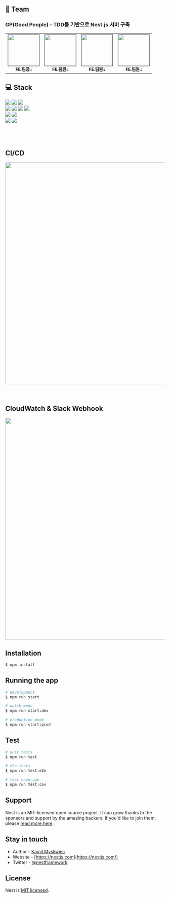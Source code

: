 ## 🧙 Team
### GP(Good People) - TDD를 기반으로 Nest.js 서버 구축


<table>
  <tbody>
    <tr>
      <td align="center"><a href=""><img src="https://img.extmovie.com/files/attach/images/135/049/890/085/7c17e08aa96eee5f2113fa8e6247b3be.jpeg" width="100px;" alt=""/><br /><sub><b>FE 팀장 : </b></sub></a><br /></td>
      <td align="center"><a href=""><img src="https://data.onnada.com/character/202212/991931567_a2683e21_f4b91.jpeg" width="100px;" alt=""/><br /><sub><b>FE 팀원 : </b></sub></a><br /></td>
      <td align="center"><a href=""><img src="https://i.pinimg.com/236x/86/07/8a/86078a2259d72a09114b89262f80c5f7--piggy-bank-penny.jpg" width="100px;" alt=""/><br /><sub><b>FE 팀원 : </b></sub></a><br /></td>
      <td align="center"><a href=""><img src="https://i.namu.wiki/i/UbPSYRciieg7mD96iUUicLHlXjverz8YY7bbwCZ2z8FLbnz0DX2HiiDeQjnzA1OvLgtaBtWHsW9ftiC50wUeBQ.webp" width="100px;" alt=""/><br /><sub><b>FE 팀원 : </b></sub></a><br /></td>
    </tr>
  </tbody>
</table>


## 💻 Stack
<div>
  <img src="https://img.shields.io/badge/TYPESCRIPT-3178C6?style=for-the-badge&logo=TypeScript&logoColor=white">
  <img src="https://img.shields.io/badge/NEST.JS-E0234E?style=for-the-badge&logo=NestJS&logoColor=white">
  <img src="https://img.shields.io/badge/NPM-CB3837?style=for-the-badge&logo=npm&logoColor=white">
  <br/>
  <img src="https://img.shields.io/badge/JEST-C21325?style=for-the-badge&logo=Jest&logoColor=white">
  <img src="https://img.shields.io/badge/SLACK-4A154B?style=for-the-badge&logo=Slack&logoColor=white">
  <img src="https://img.shields.io/badge/DOCKER-2496ED?style=for-the-badge&logo=Docker&logoColor=white">
  <img src="https://img.shields.io/badge/MySQL-4479A1?style=for-the-badge&logo=MySQL&logoColor=white">
  <br/>
  <img src="https://img.shields.io/badge/AMAZON CLOUDWATCH-FF4F8B?style=for-the-badge&logo=Amazon CloudWatch&logoColor=white">
  <img src="https://img.shields.io/badge/AMAZON ECS-FF9900?style=for-the-badge&logo=Amazon ECS&logoColor=white">
  <br/>
  <img src="https://img.shields.io/badge/GITHUB-181717?style=for-the-badge&logo=GitHub&logoColor=white">
  <img src="https://img.shields.io/badge/GITHUB ACTIONS-2088FF?style=for-the-badge&logo=Github Actions&logoColor=white">
</div>
<br/>
<br/>
<br/>

## CI/CD
<img src="https://github.com/NestIntro/Delivery-Backend/assets/91196025/0c377401-0b23-4ccf-b42d-c30c5d18c866" width="700">
<br/>
<br/>
<br/>

## CloudWatch & Slack Webhook
<img src="https://github.com/NestIntro/Delivery-Backend/assets/91196025/9ea2d3ae-77a6-43d8-81b8-0d2b13a3609e" width="700">


## Installation

```bash
$ npm install
```

## Running the app

```bash
# development
$ npm run start

# watch mode
$ npm run start:dev

# production mode
$ npm run start:prod
```

## Test

```bash
# unit tests
$ npm run test

# e2e tests
$ npm run test:e2e

# test coverage
$ npm run test:cov
```

## Support

Nest is an MIT-licensed open source project. It can grow thanks to the sponsors and support by the amazing backers. If you'd like to join them, please [read more here](https://docs.nestjs.com/support).

## Stay in touch

- Author - [Kamil Myśliwiec](https://kamilmysliwiec.com)
- Website - [https://nestjs.com](https://nestjs.com/)
- Twitter - [@nestframework](https://twitter.com/nestframework)

## License

Nest is [MIT licensed](LICENSE).
